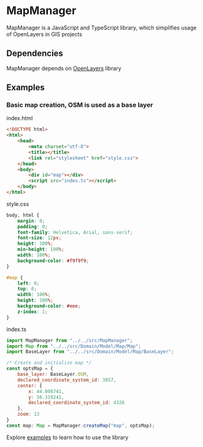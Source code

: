 # MapManager

MapManager is a JavaScript and TypeScript library, which simplifies usage of OpenLayers in GIS projects

## Dependencies

MapManager depends on [OpenLayers](https://github.com/openlayers/openlayers) library

## Examples

### Basic map creation, OSM is used as a base layer

index.html

```html
<!DOCTYPE html>
<html>
    <head>
        <meta charset="utf-8">
        <title></title>
        <link rel="stylesheet" href="style.css">
    </head>
    <body>
        <div id="map"></div>
        <script src="index.ts"></script>
    </body>
</html>
```

style.css

```css
body, html {
    margin: 0;
    padding: 0;
    font-family: Helvetica, Arial, sans-serif;
    font-size: 12px;
    height: 100%;
    min-height: 100%;
    width: 100%;
    background-color: #f9f9f9;
}

#map {
    left: 0;
    top: 0;
    width: 100%;
    height: 100%;
    background-color: #eee;
    z-index: 1;
}
```

index.ts

```js
import MapManager from "../../src/MapManager";
import Map from "../../src/Domain/Model/Map/Map";
import BaseLayer from "../../src/Domain/Model/Map/BaseLayer";

/* Create and initialize map */
const optsMap = { 
    base_layer: BaseLayer.OSM,
    declared_coordinate_system_id: 3857,
    center: {
        x: 44.008741,
        y: 56.319241,
        declared_coordinate_system_id: 4326
    }, 
    zoom: 13
}
const map: Map = MapManager.createMap("map", optsMap);
```

Explore [examples](examples/) to learn how to use the library
